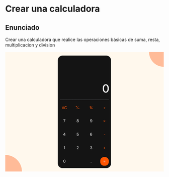 # Crear una calculadora

## Enunciado

Crear una calculadora que realice las operaciones básicas de suma, resta, multiplicacion y division

![alt text](objetivo.gif "Objetivo a conseguir con el ejercicio")
